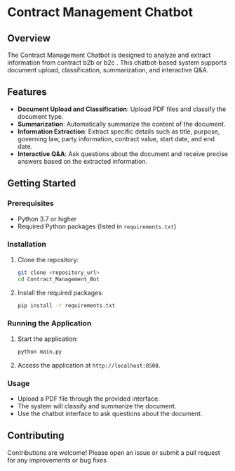 # Contract Management Chatbot

## Overview

The Contract Management Chatbot is designed to analyze and extract information from contract b2b or b2c . This chatbot-based system supports document upload, classification, summarization, and interactive Q&A.

## Features

- **Document Upload and Classification**: Upload PDF files and classify the document type.
- **Summarization**: Automatically summarize the content of the document.
- **Information Extraction**: Extract specific details such as title, purpose, governing law, party information, contract value, start date, and end date.
- **Interactive Q&A**: Ask questions about the document and receive precise answers based on the extracted information.

## Getting Started

### Prerequisites

- Python 3.7 or higher
- Required Python packages (listed in `requirements.txt`)

### Installation

1. Clone the repository:

    ```sh
    git clone <repository_url>
    cd Contract_Management_Bot
    ```

2. Install the required packages:

    ```sh
    pip install -r requirements.txt
    ```

### Running the Application

1. Start the application:

    ```sh
    python main.py
    ```

2. Access the application at `http://localhost:8508`.

### Usage

- Upload a PDF file through the provided interface.
- The system will classify and summarize the document.
- Use the chatbot interface to ask questions about the document.

## Contributing

Contributions are welcome! Please open an issue or submit a pull request for any improvements or bug fixes



